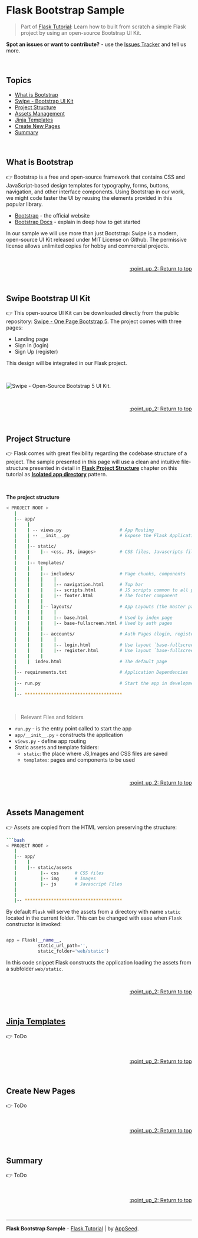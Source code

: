 # Flask Bootstrap Sample

> Part of [Flask Tutorial](https://github.com/app-generator/tutorial-flask): Learn how to built from scratch a simple Flask project by using an open-source Bootstrap UI Kit.

**Spot an issues or want to contribute?** - use the [Issues Tracker](https://github.com/app-generator/tutorial-flask/issues/) and tell us more. 

<br />

## Topics

- [What is Bootstrap](#what-is-bootstrap)
- [Swipe - Bootstrap UI Kit](#swipe-bootstrap-ui-kit)
- [Project Structure](#project-structure)
- [Assets Management](#assets-management)
- [Jinja Templates](#jinja-templates)
- [Create New Pages](#create-new-pages)
- [Summary](#summary)

<br />

## What is Bootstrap

:point_right: Bootstrap is a free and open-source framework that contains CSS and JavaScript-based design templates for typography, forms, buttons, navigation, and other interface components. Using Bootstrap in our work, we might code faster the UI by reusing the elements provided in this popular library. 

- [Bootstrap](https://getbootstrap.com/) - the official website
- [Bootstrap Docs](https://getbootstrap.com/docs/5.0/getting-started/introduction/) - explain in deep how to get started

In our sample we will use more than just Bootstrap: Swipe is a modern, open-source UI Kit released under MIT License on Github. The permissive license allows unlimited copies for hobby and commercial projects.  

<br />

<p align="right"><a href="#topics"> :point_up_2: Return to top</a></p>

<br />

## Swipe Bootstrap UI Kit

:point_right: This open-source UI Kit can be downloaded directly from the public repository: [Swipe - One Page Bootstrap 5](https://github.com/themesberg/swipe-one-page-bootstrap-5). The project comes with three pages:

- Landing page
- Sign In (login)
- Sign Up (register)

This design will be integrated in our Flask project.  

<br />

![Swipe - Open-Source Bootstrap 5 UI Kit.](https://raw.githubusercontent.com/app-generator/tutorial-flask/main/media/swipe-bootstrap-5.png)

<br />

<p align="right"><a href="#topics"> :point_up_2: Return to top</a></p>

<br />

## Project Structure

:point_right:  Flask comes with great flexibility regarding the codebase structure of a project. The sample presented in this page will use a clean and intuitive file-structure presented in detail in **[Flask Project Structure](./flask-project-structure.md)** chapter on this tutorial as **[Isolated app directory](./flask-project-structure.md#isolated-app-directory)** pattern. 

<br />

**The project structure**

```bash
< PROJECT ROOT >
   |
   |-- app/
   |    |
   |    | -- views.py                      # App Routing
   |    | -- __init__.py                   # Expose the Flask Application object 
   |    |
   |    |-- static/
   |    |    |-- <css, JS, images>         # CSS files, Javascripts files
   |    |
   |    |-- templates/
   |    |    |
   |    |    |-- includes/                 # Page chunks, components
   |    |    |    |
   |    |    |    |-- navigation.html      # Top bar
   |    |    |    |-- scripts.html         # JS scripts common to all pages
   |    |    |    |-- footer.html          # The footer component
   |    |    |
   |    |    |-- layouts/                  # App Layouts (the master pages)
   |    |    |    |
   |    |    |    |-- base.html            # Used by index page
   |    |    |    |-- base-fullscreen.html # Used by auth pages 
   |    |    |
   |    |    |-- accounts/                 # Auth Pages (login, register)
   |    |    |    |
   |    |    |    |-- login.html           # Use layout `base-fullscreen.html`
   |    |    |    |-- register.html        # Use layout `base-fullscreen.html`  
   |    |    |
   |    |  index.html                      # The default page
   |
   |-- requirements.txt                    # Application Dependencies
   |
   |-- run.py                              # Start the app in development and production
   |
   |-- *************************************
```

<br />

> Relevant Files and folders

- `run.py` - is the entry point called to start the app
- `app/__init__.py` - constructs the application
- `views.py` - define app routing
- Static assets and template folders:
    - `static`: the place where JS,Images and CSS files are saved
    - `templates`: pages and components to be used 

<br />

<p align="right"><a href="#topics"> :point_up_2: Return to top</a></p>

<br />

## Assets Management

:point_right: Assets are copied from the HTML version preserving the structure: 

```bash
```bash
< PROJECT ROOT >
   |
   |-- app/
   |    |
   |    |-- static/assets
   |         |-- css      # CSS files
   |         |-- img      # Images 
   |         |-- js       # Javascript Files
   |     
   |
   |-- *************************************   
```

By default `Flask` will serve the assets from  a directory with name `static` located in the current folder. This can be changed with ease when `Flask` constructor is invoked:

```python

app = Flask(__name__,
            static_url_path='', 
            static_folder='web/static')
```

In this code snippet Flask constructs the application loading the assets from a subfolder `web/static`.   

<br />

<p align="right"><a href="#topics"> :point_up_2: Return to top</a></p>

<br />

## [Jinja Templates](./jinja-template.md)

:point_right: ToDo

<br />

<p align="right"><a href="#topics"> :point_up_2: Return to top</a></p>

<br />

## Create New Pages

:point_right: ToDo

<br />

<p align="right"><a href="#topics"> :point_up_2: Return to top</a></p>

<br />

## Summary

:point_right: ToDo

<br />

<p align="right"><a href="#topics"> :point_up_2: Return to top</a></p>

<br />

---
**Flask Bootstrap Sample** - [Flask Tutorial](https://github.com/app-generator/tutorial-flask) | by [AppSeed](https://appseed.us?ref=gh).
